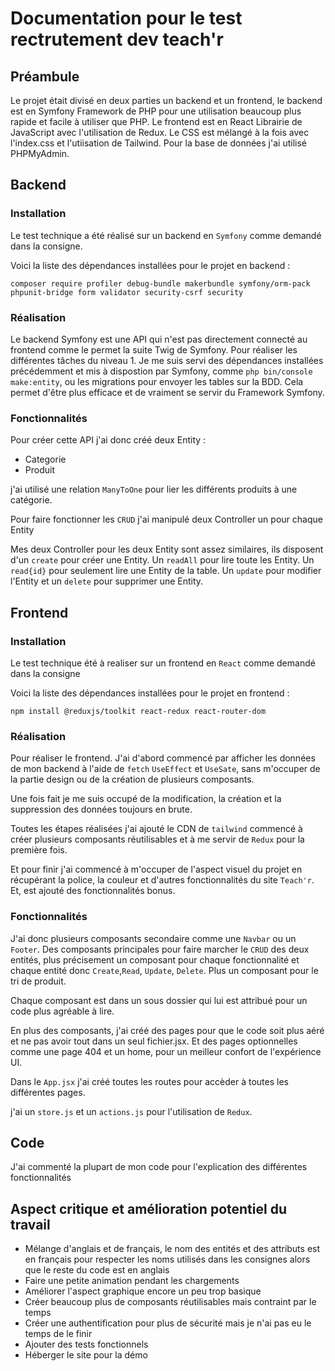 # Documentation pour le test rectrutement dev teach'r

## Préambule

Le projet était divisé en deux parties un backend et un frontend, le backend est en Symfony Framework de PHP pour une utilisation beaucoup plus rapide et facile à utiliser que PHP. Le frontend est en React Librairie de JavaScript avec l'utilisation de Redux. Le CSS est mélangé à la fois avec l'index.css et l'utiisation de Tailwind. Pour la base de données j'ai utilisé PHPMyAdmin.

## Backend

### Installation

Le test technique a été réalisé sur un backend en `Symfony` comme demandé dans la consigne. 

Voici la liste des dépendances installées pour le projet en backend :

`composer require profiler debug-bundle makerbundle symfony/orm-pack phpunit-bridge form validator security-csrf security`

### Réalisation 

Le backend Symfony est une API qui n'est pas directement connecté au frontend comme le permet la suite Twig de Symfony.
Pour réaliser les différentes tâches du niveau 1. Je me suis servi des dépendances installées précédemment et mis à dispostion par Symfony, comme `php bin/console make:entity`, ou les migrations pour envoyer les tables sur la BDD. Cela permet d'être plus efficace et de vraiment se servir du Framework Symfony.

### Fonctionnalités

Pour créer cette API j'ai donc créé deux Entity :
- Categorie
- Produit

j'ai utilisé une relation `ManyToOne` pour lier les différents produits à une catégorie.

Pour faire fonctionner les `CRUD` j'ai manipulé deux Controller un pour chaque Entity 

Mes deux Controller pour les deux Entity sont assez similaires, ils disposent d'un `create` pour créer une Entity. Un `readAll` pour lire toute les Entity. Un `read{id}` pour seulement lire une Entity de la table. Un `update` pour modifier l'Entity et un `delete` pour supprimer une Entity.

## Frontend

### Installation

Le test technique été à realiser sur un frontend en `React` comme demandé dans la consigne

Voici la liste des dépendances installées pour le projet en frontend :

`npm install @reduxjs/toolkit react-redux react-router-dom`

### Réalisation

Pour réaliser le frontend. J'ai d'abord commencé par afficher les données de mon backend à l'aide de `fetch` `UseEffect` et `UseSate`, sans m'occuper de la partie design ou de la création de plusieurs composants.

Une fois fait je me suis occupé de la modification, la création et la suppression des données toujours en brute.

Toutes les étapes réalisées j'ai ajouté le CDN de `tailwind` commencé à créer plusieurs composants réutilisables et à me servir de `Redux` pour la première fois.

Et pour finir j'ai commencé à m'occuper de l'aspect visuel du projet en récupérant la police, la couleur et d'autres fonctionnalités du site `Teach'r`. Et, est ajouté des fonctionnalités bonus.

### Fonctionnalités

J'ai donc plusieurs composants secondaire comme une `Navbar` ou un `Footer`.
Des composants principales pour faire marcher le `CRUD` des deux entités, plus précisement un composant pour chaque fonctionnalité et chaque entité donc `Create`,`Read`, `Update`, `Delete`.
Plus un composant pour le tri de produit.

Chaque composant est dans un sous dossier qui lui est attribué pour un code plus agréable à lire.

En plus des composants, j'ai créé des pages pour que le code soit plus aéré et ne pas avoir tout dans un seul 
fichier.jsx. Et des pages optionnelles comme une page 404 et un home, pour un meilleur confort de l'expérience UI.

Dans le `App.jsx` j'ai créé toutes les routes pour accèder à toutes les différentes pages.

j'ai un `store.js` et un `actions.js` pour l'utilisation de `Redux`.

## Code 

J'ai commenté la plupart de mon code pour l'explication des différentes fonctionnalités

## Aspect critique et amélioration potentiel du travail

- Mélange d'anglais et de français, le nom des entités et des attributs est en français pour respecter les noms utilisés dans les consignes alors que le reste du code est en anglais
- Faire une petite animation pendant les chargements
- Améliorer l'aspect graphique encore un peu trop basique
- Créer beaucoup plus de composants réutilisables mais contraint par le temps 
- Créer une authentification pour plus de sécurité mais je n'ai pas eu le temps de le finir
- Ajouter des tests fonctionnels
- Héberger le site pour la démo 
